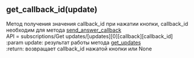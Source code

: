 ## get_callback_id(update)
Метод получения значения callback_id при нажатии кнопки, callback_id необходим для метода [send_answer_callback](doc/send_answer_callback)  
API = subscriptions/Get updates/[updates][0][callback][callback_id]  
:param update: результат работы метода [get_updates](doc/get_updates)  
:return: возвращает callback_id нажатой кнопки или None  
